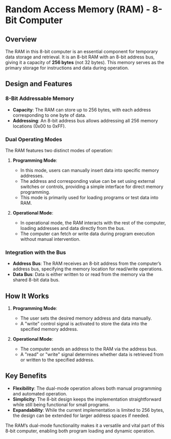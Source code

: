 # Random Access Memory (RAM) - 8-Bit Computer

## Overview
The RAM in this 8-bit computer is an essential component for temporary data storage and retrieval. It is an 8-bit RAM with an 8-bit address bus, giving it a capacity of **256 bytes** (not 32 bytes). This memory serves as the primary storage for instructions and data during operation.

## Design and Features
### 8-Bit Addressable Memory
- **Capacity**: The RAM can store up to 256 bytes, with each address corresponding to one byte of data.
- **Addressing**: An 8-bit address bus allows addressing all 256 memory locations (0x00 to 0xFF).

### Dual Operating Modes
The RAM features two distinct modes of operation:
1. **Programming Mode**:
   - In this mode, users can manually insert data into specific memory addresses.
   - The address and corresponding value can be set using external switches or controls, providing a simple interface for direct memory programming.
   - This mode is primarily used for loading programs or test data into RAM.

2. **Operational Mode**:
   - In operational mode, the RAM interacts with the rest of the computer, loading addresses and data directly from the bus.
   - The computer can fetch or write data during program execution without manual intervention.

### Integration with the Bus
- **Address Bus**: The RAM receives an 8-bit address from the computer’s address bus, specifying the memory location for read/write operations.
- **Data Bus**: Data is either written to or read from the memory via the shared 8-bit data bus.

## How It Works
1. **Programming Mode**:
   - The user sets the desired memory address and data manually.
   - A "write" control signal is activated to store the data into the specified memory address.

2. **Operational Mode**:
   - The computer sends an address to the RAM via the address bus.
   - A "read" or "write" signal determines whether data is retrieved from or written to the specified address.

## Key Benefits
- **Flexibility**: The dual-mode operation allows both manual programming and automated operation.
- **Simplicity**: The 8-bit design keeps the implementation straightforward while still being functional for small programs.
- **Expandability**: While the current implementation is limited to 256 bytes, the design can be extended for larger address spaces if needed.

The RAM’s dual-mode functionality makes it a versatile and vital part of this 8-bit computer, enabling both program loading and dynamic operation.

